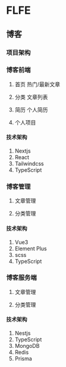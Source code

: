 # FLFE

## 博客

### 项目架构

### 博客前端

1. 首页 热门/最新文章

2. 分类 文章列表

3. 简历 个人简历

4. 个人项目

#### 技术架构
1. Nextjs
2. React
3. Tailwindcss
4. TypeScript

### 博客管理

1. 文章管理

2. 分类管理

#### 技术架构
1. Vue3
2. Element Plus
3. scss
4. TypeScript

### 博客服务端

1. 文章管理

2. 分类管理

#### 技术架构

1. Nestjs
2. TypeScript
3. MongoDB
4. Redis
5. Prisma
